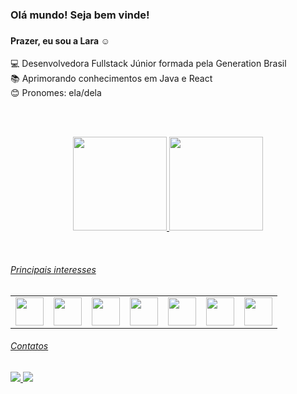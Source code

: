<h3> Olá mundo! Seja bem vinde! </h3>

### <h4> Prazer, eu sou a Lara ☺ </h4>

<div align="left">
💻 Desenvolvedora Fullstack Júnior formada pela Generation Brasil <br>
📚 Aprimorando conhecimentos em Java e React <br>
😊 Pronomes: ela/dela
</div>

<br><br>  <div align="center">
  <a href="https://github.com/laradaniel">
  <img height="150em" src="https://github-readme-stats.vercel.app/api?username=laradaniel&show_icons=true&theme=radical&include_all_commits=true&count_private=true"/>
  <img height="150em" src="https://github-readme-stats.vercel.app/api/top-langs/?username=laradaniel&layout=compact&langs_count=7&theme=radical"/>
  </div>
  
<br>

###### Principais interesses
   <table>
     <tr>
      <td> <img src="https://cdn.jsdelivr.net/gh/devicons/devicon/icons/java/java-original.svg" width="45"/> </td>
       <td> <img src="https://cdn.jsdelivr.net/gh/devicons/devicon/icons/mysql/mysql-plain-wordmark.svg" width="45"/> </td>
       <td> <img src="https://cdn.jsdelivr.net/gh/devicons/devicon/icons/spring/spring-original-wordmark.svg" width="45"/></td>
       <td>  <img src="https://cdn.jsdelivr.net/gh/devicons/devicon/icons/html5/html5-plain-wordmark.svg" width="45"/></td>
        <td> <img src="https://cdn.jsdelivr.net/gh/devicons/devicon/icons/css3/css3-plain-wordmark.svg" width="45"/></td>
        <td> <img src="https://cdn.jsdelivr.net/gh/devicons/devicon/icons/typescript/typescript-original.svg" width="45"/></td>
        <td> <img src="https://cdn.jsdelivr.net/gh/devicons/devicon/icons/react/react-original-wordmark.svg" width="45"/></td>
     </tr>
  </table>

###### Contatos

<a href="https://www.linkedin.com/in/laradaniel1" alt="linkedin" target="_blank">
<img src="https://img.shields.io/badge/LinkedIn-%230077B5.svg?&style=flat-square&logo=linkedin&logoColor=white">
</a>
<a href="mailto:laradanielt@gmail.com" alt="gmail" target="_blank">
<img src="https://img.shields.io/badge/-Gmail-FF0000?style=flat-square&labelColor=FF0000&logo=gmail&logoColor=white&link=mailto:<laradanielt@gmail.com>" />
</a>

